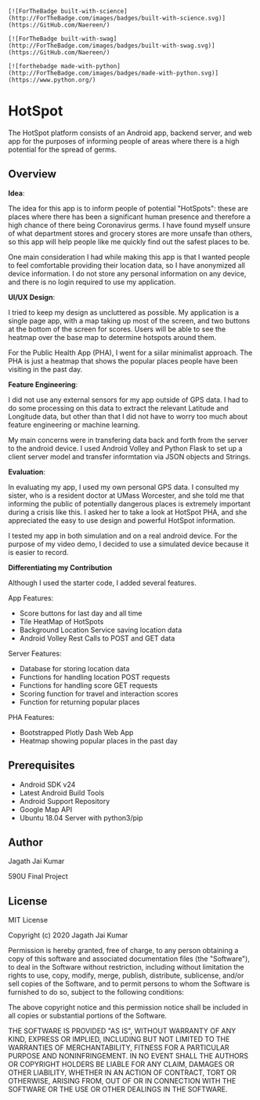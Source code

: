 ```
[![ForTheBadge built-with-science](http://ForTheBadge.com/images/badges/built-with-science.svg)](https://GitHub.com/Naereen/)
```

```
[![ForTheBadge built-with-swag](http://ForTheBadge.com/images/badges/built-with-swag.svg)](https://GitHub.com/Naereen/)
```

```
[![forthebadge made-with-python](http://ForTheBadge.com/images/badges/made-with-python.svg)](https://www.python.org/)
```

HotSpot
=====================================================

The HotSpot platform consists of an Android app, backend server, and web app for the purposes of informing people of areas where there is a high potential for the spread of germs.

## Overview

**Idea**: 

The idea for this app is to inform people of potential "HotSpots": these are places where there has been a significant human presence and therefore a high chance of there being Coronavirus germs. I have found myself unsure of what department stores and grocery stores are more unsafe than others, so this app will help people like me quickly find out the safest places to be. 



One main consideration I had while making this app is that I wanted people to feel comfortable providing their location data, so I have anonymized all device information. I do not store any personal information on any device, and there is no login required to use my application.



**UI/UX Design**:

I tried to keep my design as uncluttered as possible. My application is a single page app, with a map taking up most of the screen, and two buttons at the bottom of the screen for scores. Users will be able to see the heatmap over the base map to determine hotspots around them.



For the Public Health App (PHA), I went for a siilar minimalist approach. The PHA is just a heatmap that shows the popular places people have been visiting in the past day.



**Feature Engineering**:

I did not use any external sensors for my app outside of GPS data. I had to do some processing on this data to extract the relevant Latitude and Longitude data, but other than that I did not have to worry too much about feature engineering or machine learning. 



My main concerns were in transfering data back and forth from the server to the android device. I used Android Volley and Python Flask to set up a client server model and transfer informtation via JSON objects and Strings.



**Evaluation**:

In evaluating my app, I used my own personal GPS data. I consulted my sister, who is a resident doctor at UMass Worcester, and she told me that informing the public of potentially dangerous places is extremely important during a crisis like this. I asked her to take a look at HotSpot PHA, and she appreciated the easy to use design and powerful HotSpot information.



I tested my app in both simulation and on a real android device. For the purpose of my video demo, I decided to use a simulated device because it is easier to record.



**Differentiating my Contribution**

Although I used the starter code, I added several features.

App Features:

- Score buttons for last day and all time
- Tile HeatMap of HotSpots
- Background Location Service saving location data
- Android Volley Rest Calls to POST and GET data



Server Features:

- Database for storing location data
- Functions for handling location POST requests
- Functions for handling score GET requests
- Scoring function for travel and interaction scores
- Function for returning popular places



PHA Features:

- Bootstrapped Plotly Dash Web App
- Heatmap showing popular places in the past day



Prerequisites
--------------

- Android SDK v24
- Latest Android Build Tools
- Android Support Repository
- Google Map API
- Ubuntu 18.04 Server with python3/pip


Author
-------

Jagath Jai Kumar

590U Final Project

License
-------

MIT License

Copyright (c) 2020 Jagath Jai Kumar

Permission is hereby granted, free of charge, to any person obtaining a copy
of this software and associated documentation files (the "Software"), to deal
in the Software without restriction, including without limitation the rights
to use, copy, modify, merge, publish, distribute, sublicense, and/or sell
copies of the Software, and to permit persons to whom the Software is
furnished to do so, subject to the following conditions:

The above copyright notice and this permission notice shall be included in all
copies or substantial portions of the Software.

THE SOFTWARE IS PROVIDED "AS IS", WITHOUT WARRANTY OF ANY KIND, EXPRESS OR
IMPLIED, INCLUDING BUT NOT LIMITED TO THE WARRANTIES OF MERCHANTABILITY,
FITNESS FOR A PARTICULAR PURPOSE AND NONINFRINGEMENT. IN NO EVENT SHALL THE
AUTHORS OR COPYRIGHT HOLDERS BE LIABLE FOR ANY CLAIM, DAMAGES OR OTHER
LIABILITY, WHETHER IN AN ACTION OF CONTRACT, TORT OR OTHERWISE, ARISING FROM,
OUT OF OR IN CONNECTION WITH THE SOFTWARE OR THE USE OR OTHER DEALINGS IN THE
SOFTWARE.